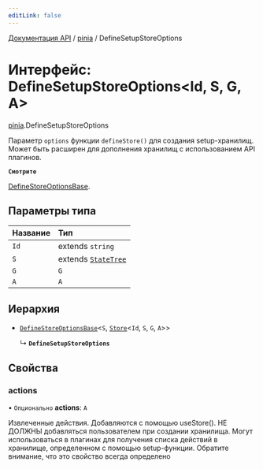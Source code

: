 ```yaml
---
editLink: false
---
```


[Документация API](../index.md) / [pinia](../modules/pinia.md) / DefineSetupStoreOptions

# Интерфейс: DefineSetupStoreOptions<Id, S, G, A\>

[pinia](../modules/pinia.md).DefineSetupStoreOptions

Параметр `options` функции `defineStore()` для создания setup-хранилищ. Может быть расширен для дополнения хранилищ с использованием API плагинов.

**`Смотрите`**

[DefineStoreOptionsBase](pinia.DefineStoreOptionsBase.md).

## Параметры типа

| Название | Тип                                                  |
| :------- | :--------------------------------------------------- |
| `Id`     | extends `string`                                     |
| `S`      | extends [`StateTree`](../modules/pinia.md#StateTree) |
| `G`      | `G`                                                  |
| `A`      | `A`                                                  |

## Иерархия

- [`DefineStoreOptionsBase`](pinia.DefineStoreOptionsBase.md)<`S`, [`Store`](../modules/pinia.md#Store)<`Id`, `S`, `G`, `A`\>\>

  ↳ **`DefineSetupStoreOptions`**

## Свойства

### actions

• `Опционально` **actions**: `A`

Извлеченные действия. Добавляются с помощью useStore(). НЕ ДОЛЖНЫ добавляться пользователем при создании хранилища. Могут использоваться в плагинах для получения списка действий в хранилище, определенном с помощью setup-функции. Обратите внимание, что это свойство всегда определено
